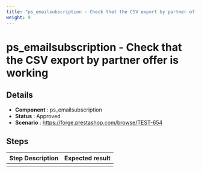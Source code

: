 ```yaml
---
title: "ps_emailsubscription - Check that the CSV export by partner offer is working"
weight: 9
---
```


# ps_emailsubscription - Check that the CSV export by partner offer is working
## Details
* **Component** : ps_emailsubscription
* **Status** : Approved
* **Scenario** : https://forge.prestashop.com/browse/TEST-654

## Steps
| Step Description | Expected result |
| ----- | ----- |
|  |  |
